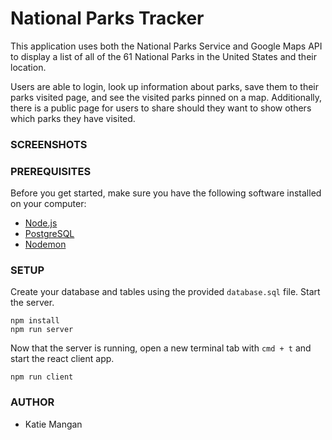 # National Parks Tracker 
This application uses both the National Parks Service and Google Maps API to display a list of all of the 61 National Parks in the United States and their location. 

Users are able to login, look up information about parks, save them to their parks visited page, and see the visited parks pinned on a map. Additionally, there is a public page for users to share should they want to show others which parks they have visited. 

### SCREENSHOTS


### PREREQUISITES

Before you get started, make sure you have the following software installed on your computer:
- [Node.js](https://nodejs.org/en/)
- [PostgreSQL](https://www.postgresql.org/)
- [Nodemon](https://nodemon.io/)

### SETUP

Create your database and tables using the provided `database.sql` file. Start the server.

```
npm install
npm run server
```

Now that the server is running, open a new terminal tab with `cmd + t` and start the react client app.

```
npm run client

```

### AUTHOR
- Katie Mangan

